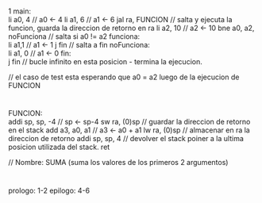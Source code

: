 
#
1 main:         
            li a0, 4 // a0 <- 4
            li a1, 6 // a1 <- 6
            jal ra, FUNCION // salta y ejecuta la funcion, guarda la direccion de retorno en ra
            li a2, 10 // a2 <- 10
            bne a0, a2, noFunciona // salta si a0 != a2
 funciona:     
            li a1,1 // a1 <- 1
            j fin // salta a fin
 noFunciona:   
            li a1, 0 // a1 <- 0
 fin:          
            j fin // bucle infinito en esta posicion - termina la ejecucion.

// el caso de test esta esperando que a0 = a2 luego de la ejecucion de FUNCION

# 

FUNCION:      
            addi sp, sp, -4 // sp <- sp-4
            sw ra, (0)sp // guardar la direccion de retorno en el stack
            add a3, a0, a1 // a3 <- a0 + a1
            lw ra, (0)sp // almacenar en ra la direccion de retorno 
            addi sp, sp, 4 // devolver el stack poiner a la ultima posicion utilizada del stack.
            ret

// Nombre: SUMA (suma los valores de los primeros 2 argumentos)

#
prologo: 1-2
epilogo: 4-6